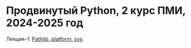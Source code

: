 # Продвинутый Python, 2 курс ПМИ, 2024-2025 год

Лекция-1: [Pathlib, platform, sys](https://colab.research.google.com/github/Palladain/Deep_Python_2024/blob/main/Lectures/Deep_Lecture_01.ipynb)




